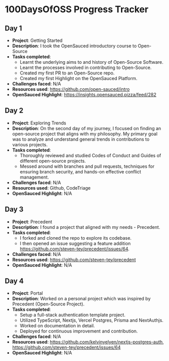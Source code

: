 # 100DaysOfOSS Progress Tracker

## Day 1

- **Project**: Getting Started
- **Description**: I took the OpenSauced introductory course to Open-Source
- **Tasks completed**:  
    - Learnt the underlying aims to and history of Open-Source Software.
    - Learnt the processes involved in contributing to Open-Source.
    - Created my first PR to an Open-Source repo.
    - Created my first Highlight on the OpenSauced Platform.
- **Challenges faced**: N/A
- **Resources used**: https://github.com/open-sauced/intro
- **OpenSauced Highlight**: https://insights.opensauced.pizza/feed/282



## Day 2

- **Project**: Exploring Trends
- **Description**: On the second day of my journey, I focused on finding an open-source project that aligns with my philosophy. My primary goal was to analyze and understand general trends in contributions to various projects.
- **Tasks completed**:  
    - Thoroughly reviewed and studied Codes of Conduct and Guides of different open-source projects.
    - Messed around with branches and pull requests, techniques for ensuring branch security, and hands-on effective conflict management.
- **Challenges faced**: N/A
- **Resources used**: Github, CodeTriage
- **OpenSauced Highlight**: N/A



## Day 3

- **Project**: Precedent
- **Description**: I found a project that aligned with my needs - Precedent.
- **Tasks completed**:  
    - I forked and cloned the repo to explore its codebase.
    - I then opened an issue suggesting a feature addition https://github.com/steven-tey/precedent/issues/64.
- **Challenges faced**: N/A
- **Resources used**: https://github.com/steven-tey/precedent
- **OpenSauced Highlight**: N/A



## Day 4

- **Project**: Portal
- **Description**: Worked on a personal project which was inspired by Precedent (Open-Source Project).
- **Tasks completed**:  
    - Setup a full-stack authentication template project.
    - Utilized TypeScript, Nextjs, Vercel Postgres, Prisma and NextAuthjs.
    - Worked on documentation in detail.
    - Deployed for continuous improvement and contribution. 
- **Challenges faced**: N/A
- **Resources used**: https://github.com/kelvinyelyen/nextjs-postgres-auth, https://github.com/steven-tey/precedent/issues/64
- **OpenSauced Highlight**: N/A